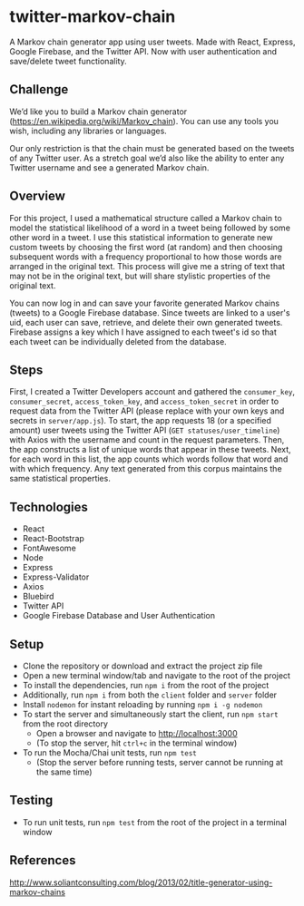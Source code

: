 # twitter-markov-chain
A Markov chain generator app using user tweets. Made with React, Express, Google Firebase, and the Twitter API. Now with user authentication and save/delete tweet functionality.

## Challenge  

We’d like you to build a Markov chain generator (https://en.wikipedia.org/wiki/Markov_chain). You can use any tools you wish, including any libraries or languages.  

Our only restriction is that the chain must be generated based on the tweets of any Twitter user. As a stretch goal we’d also like the ability to enter any Twitter username and see a generated Markov chain.

## Overview  

For this project, I used a mathematical structure called a Markov chain to model the statistical likelihood of a word in a tweet being followed by some other word in a tweet. I use this statistical information to generate new custom tweets by choosing the first word (at random) and then choosing subsequent words with a frequency proportional to how those words are arranged in the original text. This process will give me a string of text that may not be in the original text, but will share stylistic properties of the original text.

You can now log in and can save your favorite generated Markov chains (tweets) to a Google Firebase database. Since tweets are linked to a user's uid, each user can save, retrieve, and delete their own generated tweets. Firebase assigns a key which I have assigned to each tweet's id so that each tweet can be individually deleted from the database.

## Steps

First, I created a Twitter Developers account and gathered the `consumer_key`, `consumer_secret`, `access_token_key`, and `access_token_secret` in order to request data from the Twitter API (please replace with your own keys and secrets in `server/app.js`). To start, the app requests 18 (or a specified amount) user tweets using the Twitter API (`GET statuses/user_timeline`) with Axios with the username and count in the request parameters. Then, the app constructs a list of unique words that appear in these tweets. Next, for each word in this list, the app counts which words follow that word and with which frequency. Any text generated from this corpus maintains the same statistical properties.

## Technologies  

- React
- React-Bootstrap
- FontAwesome
- Node
- Express
- Express-Validator
- Axios
- Bluebird
- Twitter API
- Google Firebase Database and User Authentication

## Setup  

- Clone the repository or download and extract the project zip file
- Open a new terminal window/tab and navigate to the root of the project
- To install the dependencies, run `npm i` from the root of the project
- Additionally, run `npm i` from both the `client` folder and `server` folder
- Install `nodemon` for instant reloading by running `npm i -g nodemon`
- To start the server and simultaneously start the client, run `npm start` from the root directory
    - Open a browser and navigate to [http://localhost:3000](http://localhost:3000)
    - (To stop the server, hit `ctrl+c` in the terminal window)
- To run the Mocha/Chai unit tests, run `npm test`
    - (Stop the server before running tests, server cannot be running at the same time)

## Testing
- To run unit tests, run `npm test` from the root of the project in a terminal window

## References  
http://www.soliantconsulting.com/blog/2013/02/title-generator-using-markov-chains
